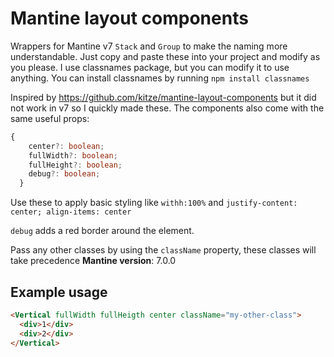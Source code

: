 # Mantine layout components
Wrappers for Mantine v7 `Stack` and `Group` to make the naming more understandable. Just copy and paste these into your project and modify as you please. I use classnames package, but you can modify it to use anything.
You can install classnames by running `npm install classnames`

Inspired by https://github.com/kitze/mantine-layout-components but it did not work in v7 so I quickly made these. The components also come with the same useful props:

```typescript
{
    center?: boolean;
    fullWidth?: boolean;
    fullHeight?: boolean;
    debug?: boolean;
  }
```
Use these to apply basic styling like `withh:100%` and `justify-content: center; align-items: center`

`debug` adds a red border around the element.

Pass any other classes by using the `className` property, these classes will take precedence
**Mantine version**: 7.0.0


## Example usage

```html
<Vertical fullWidth fullHeigth center className="my-other-class">
  <div>1</div>
  <div>2</div>
</Vertical>

```


